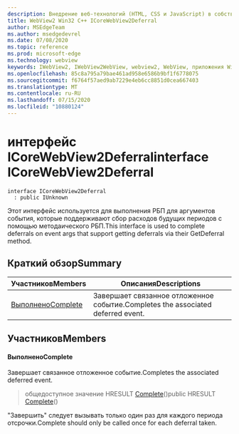 ```yaml
---
description: Внедрение веб-технологий (HTML, CSS и JavaScript) в собственные приложения с помощью элемента управления Microsoft Edge WebView2
title: WebView2 Win32 C++ ICoreWebView2Deferral
author: MSEdgeTeam
ms.author: msedgedevrel
ms.date: 07/08/2020
ms.topic: reference
ms.prod: microsoft-edge
ms.technology: webview
keywords: IWebView2, IWebView2WebView, webview2, WebView, приложения Win32, Win32, EDGE, ICoreWebView2, ICoreWebView2Controller, управление браузером, EDGE HTML, ICoreWebView2Deferral
ms.openlocfilehash: 85c8a795a79bae461ad958e6586b9bf1f6778075
ms.sourcegitcommit: f6764f57aed9ab7229e4eb6cc8851d0cea667403
ms.translationtype: MT
ms.contentlocale: ru-RU
ms.lasthandoff: 07/15/2020
ms.locfileid: "10880124"
---
```

# <span data-ttu-id="5515d-104">интерфейс ICoreWebView2Deferral</span><span class="sxs-lookup"><span data-stu-id="5515d-104">interface ICoreWebView2Deferral</span></span> 

```
interface ICoreWebView2Deferral
  : public IUnknown
```

<span data-ttu-id="5515d-105">Этот интерфейс используется для выполнения РБП для аргументов события, которые поддерживают сбор расходов будущих периодов с помощью методаического РБП.</span><span class="sxs-lookup"><span data-stu-id="5515d-105">This interface is used to complete deferrals on event args that support getting deferrals via their GetDeferral method.</span></span>

## <span data-ttu-id="5515d-106">Краткий обзор</span><span class="sxs-lookup"><span data-stu-id="5515d-106">Summary</span></span>

 <span data-ttu-id="5515d-107">Участников</span><span class="sxs-lookup"><span data-stu-id="5515d-107">Members</span></span>                        | <span data-ttu-id="5515d-108">Описания</span><span class="sxs-lookup"><span data-stu-id="5515d-108">Descriptions</span></span>
--------------------------------|---------------------------------------------
[<span data-ttu-id="5515d-109">Выполнено</span><span class="sxs-lookup"><span data-stu-id="5515d-109">Complete</span></span>](#complete) | <span data-ttu-id="5515d-110">Завершает связанное отложенное событие.</span><span class="sxs-lookup"><span data-stu-id="5515d-110">Completes the associated deferred event.</span></span>

## <span data-ttu-id="5515d-111">Участников</span><span class="sxs-lookup"><span data-stu-id="5515d-111">Members</span></span>

#### <span data-ttu-id="5515d-112">Выполнено</span><span class="sxs-lookup"><span data-stu-id="5515d-112">Complete</span></span> 

<span data-ttu-id="5515d-113">Завершает связанное отложенное событие.</span><span class="sxs-lookup"><span data-stu-id="5515d-113">Completes the associated deferred event.</span></span>

> <span data-ttu-id="5515d-114">общедоступное значение HRESULT [Complete](#complete)()</span><span class="sxs-lookup"><span data-stu-id="5515d-114">public HRESULT [Complete](#complete)()</span></span>

<span data-ttu-id="5515d-115">"Завершить" следует вызывать только один раз для каждого периода отсрочки.</span><span class="sxs-lookup"><span data-stu-id="5515d-115">Complete should only be called once for each deferral taken.</span></span>

